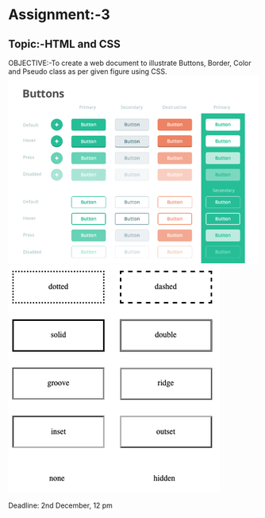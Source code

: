 # Assignment:-3
 ## Topic:-HTML and CSS
 OBJECTIVE:-To create a web document to illustrate Buttons, Border, Color and Pseudo class as per given figure using CSS.<br>
  ![Button photo](./Assets/buttons.png)<br>
 ![Border photo](./Assets/box.png)<br>

  Deadline: 2nd December, 12 pm